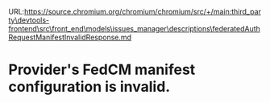 URL:https://source.chromium.org/chromium/chromium/src/+/main:third_party\devtools-frontend\src\front_end\models\issues_manager\descriptions\federatedAuthRequestManifestInvalidResponse.md
# Provider's FedCM manifest configuration is invalid.
